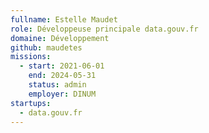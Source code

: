 ```yaml
---
fullname: Estelle Maudet
role: Développeuse principale data.gouv.fr
domaine: Développement
github: maudetes
missions:
  - start: 2021-06-01
    end: 2024-05-31
    status: admin
    employer: DINUM
startups:
  - data.gouv.fr
---
```


